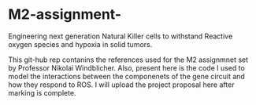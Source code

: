 # M2-assignment-
Engineering next generation Natural Killer cells to withstand Reactive oxygen species  and hypoxia in solid tumors.

This git-hub rep contanins the references used for the M2 assignmnet set by Professor Nikolai Windblicher.
Also, present here is the code I used to model the interactions between the componenets of the gene circuit and how they respond to ROS. 
I will upload the project proposal here after marking is complete.
